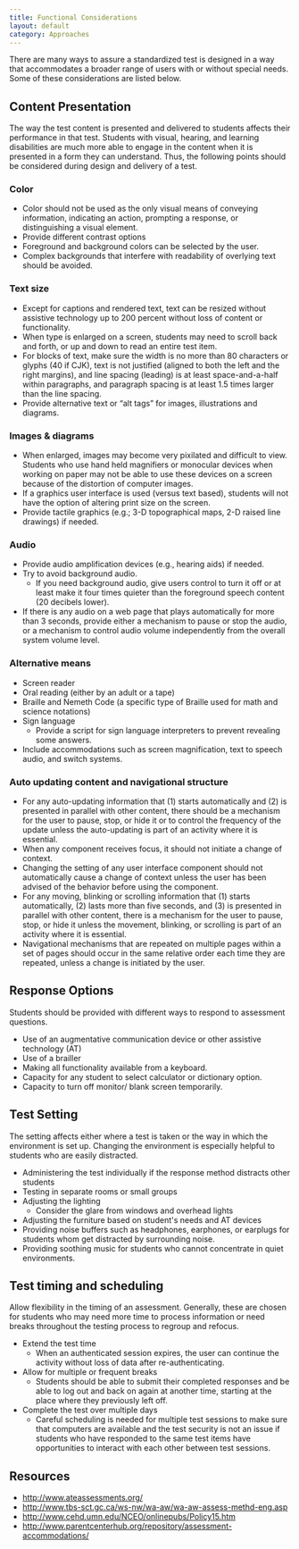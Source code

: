 ```yaml
---
title: Functional Considerations
layout: default
category: Approaches
---
```

There are many ways to assure a standardized test is designed in a way that accommodates a broader range of users with or without special needs. Some of these considerations are listed below.

## Content Presentation
The way the test content is presented and delivered to students affects their performance in that test. Students with visual, hearing, and learning disabilities are much more able to engage in the content when it is presented in a form they can understand. Thus, the following points should be considered during design and delivery of a test.

### Color
* Color should not be used as the only visual means of conveying information, indicating an action, prompting a response, or distinguishing a visual element.
* Provide different contrast options
* Foreground and background colors can be selected by the user.
* Complex backgrounds that interfere with readability of overlying text should be avoided.

### Text size
* Except for captions and rendered text, text can be resized without assistive technology up to 200 percent without loss of content or functionality.
* When type is enlarged on a screen, students may need to scroll back and forth, or up and down to read an entire test item.
* For blocks of text, make sure the width is no more than 80 characters or glyphs (40 if CJK), text is not justified (aligned to both the left and the right margins), and line spacing (leading) is at least space-and-a-half within paragraphs, and paragraph spacing is at least 1.5 times larger than the line spacing.
* Provide alternative text or “alt tags” for images, illustrations and diagrams.

### Images & diagrams
* When enlarged, images may become very pixilated and difficult to view. Students who use hand held magnifiers or monocular devices when working on paper may not be able to use these devices on a screen because of the distortion of computer images.
* If a graphics user interface is used (versus text based), students will not have the option of altering print size on the screen.
* Provide tactile graphics (e.g.; 3-D topographical maps, 2-D raised line drawings) if needed.

### Audio
* Provide audio amplification devices (e.g., hearing aids) if needed.
* Try to avoid background audio.
   *  If you need background audio, give users control to turn it off or at least make it four times quieter than the foreground speech content (20 decibels lower).
* If there is any audio on a web page that plays automatically for more than 3 seconds, provide either a mechanism to pause or stop the audio, or a mechanism to control audio volume independently from the overall system volume level.

### Alternative means
* Screen reader
* Oral reading (either by an adult or a tape)
* Braille and Nemeth Code (a specific type of Braille used for math and science notations)
* Sign language
   *  Provide a script for sign language interpreters to prevent revealing some answers.
* Include accommodations such as screen magnification, text to speech audio, and switch systems.

### Auto updating content and navigational structure
* For any auto-updating information that (1) starts automatically and (2) is presented in parallel with other content, there should be a mechanism for the user to pause, stop, or hide it or to control the frequency of the update unless the auto-updating is part of an activity where it is essential.
* When any component receives focus, it should not initiate a change of context.
* Changing the setting of any user interface component  should not automatically cause a change of context  unless the user has been advised of the behavior before using the component.
* For any moving, blinking or scrolling information that (1) starts automatically, (2) lasts more than five seconds, and (3) is presented in parallel with other content, there is a mechanism for the user to pause, stop, or hide it unless the movement, blinking, or scrolling is part of an activity where it is essential.
* Navigational mechanisms that are repeated on multiple pages within a set of pages should occur in the same relative order each time they are repeated, unless a change is initiated by the user.

## Response Options
Students should be provided with different ways to respond to assessment questions.
* Use of an augmentative communication device or other assistive technology (AT)
* Use of a brailler
* Making all functionality available from a keyboard.
* Capacity for any student to select calculator or dictionary option.
* Capacity to turn off monitor/ blank screen temporarily.

## Test Setting
The setting affects either where a test is taken or the way in which the environment is set up. Changing the environment is especially helpful to students who are easily distracted.
* Administering the test individually if the response method distracts other students
* Testing in separate rooms or small groups
* Adjusting the lighting
   *  Consider the glare from windows and overhead lights
* Adjusting the furniture based on student's needs and AT devices
* Providing noise buffers such as headphones, earphones, or earplugs for students whom get distracted by surrounding noise.
* Providing soothing music for students who cannot concentrate in quiet environments.

## Test timing and scheduling
Allow flexibility in the timing of an assessment. Generally, these are chosen for students who may need more time to process information or need breaks throughout the testing process to regroup and refocus.
* Extend the test time
   *  When an authenticated session expires, the user can continue the activity without loss of data after re-authenticating.
* Allow for multiple or frequent breaks
   *  Students should be able to submit their completed responses and be able to log out and back on again at another time, starting at the place where they previously left off.
* Complete the test over multiple days
   *  Careful scheduling is needed for multiple test sessions to make sure that computers are available and the test security is not an issue if students who have responded to the same test items have opportunities to interact with each other between test sessions.

## Resources
* <a rel="nofollow" target="_blank" class="link-external" href="http://www.ateassessments.org/">http://www.ateassessments.org/</a>
* <a rel="nofollow" target="_blank" class="link-external" href="http://www.tbs-sct.gc.ca/ws-nw/wa-aw/wa-aw-assess-methd-eng.asp">http://www.tbs-sct.gc.ca/ws-nw/wa-aw/wa-aw-assess-methd-eng.asp</a>
* <a rel="nofollow" target="_blank" class="link-external" href="http://www.cehd.umn.edu/NCEO/onlinepubs/Policy15.htm">http://www.cehd.umn.edu/NCEO/onlinepubs/Policy15.htm</a>
* <a rel="nofollow" target="_blank" class="link-external" href="http://www.parentcenterhub.org/repository/assessment-accommodations/">http://www.parentcenterhub.org/repository/assessment-accommodations/</a>
